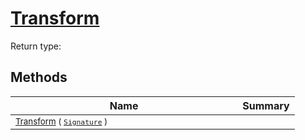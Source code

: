 # [Transform](./ComponentsToFeatures-100663580.md)


Return type:
## Methods

| Name | Summary | 
| --- | --- | 
| <sub>[Transform](./ComponentsToFeatures-100663580.md) ( [`Signature`](./../../Signature.md) )</sub><img width=200/>| <sub></sub>| <br>


